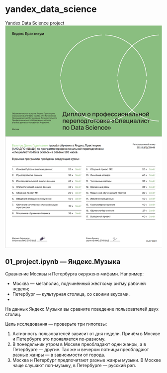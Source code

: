 # yandex_data_science
Yandex Data Science project
![Yandex DS Diploma](https://github.com/w1zeman/yandex_data_science/blob/main/Yandex_ds_diploma.png "Yandex DS Diploma")


## 01_project.ipynb — Яндекс.Музыка 
Сравнение Москвы и Петербурга окружено мифами. Например:
* Москва — мегаполис, подчинённый жёсткому ритму рабочей недели;
* Петербург — культурная столица, со своими вкусами.
* 
На данных Яндекс.Музыки вы сравните поведение пользователей двух столиц.

Цель исследования — проверьте три гипотезы:

1. Активность пользователей зависит от дня недели. Причём в Москве и Петербурге это проявляется по-разному.
2. В понедельник утром в Москве преобладают одни жанры, а в Петербурге — другие. Так же и вечером пятницы преобладают разные жанры — в зависимости от города.
3. Москва и Петербург предпочитают разные жанры музыки. В Москве чаще слушают поп-музыку, в Петербурге — русский рэп.
